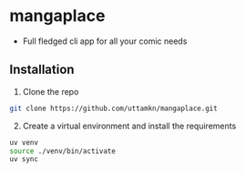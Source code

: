 # mangaplace

- Full fledged cli app for all your comic needs

## Installation

1. Clone the repo

```bash
git clone https://github.com/uttamkn/mangaplace.git
```

2. Create a virtual environment and install the requirements

```bash
uv venv
source ./venv/bin/activate
uv sync
```
